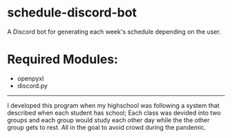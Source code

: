 # schedule-discord-bot
A Discord bot for generating each week's schedule depending on the user. 

# Required Modules:
- openpyxl
- discord.py



----

I developed this program when my highschool was following a system that described when each student has school; Each class was devided into two groups and each group would study each other day while the the other group gets to rest. All in the goal to avoid crowd during the pandemic.
